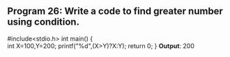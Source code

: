 ## Program 26: Write a code to find greater number using condition. ##
#include<stdio.h>
int main()
{	
int X=100,Y=200;
printf("%d",(X>Y)?X:Y);
return 0;
}
**Output**: 200
